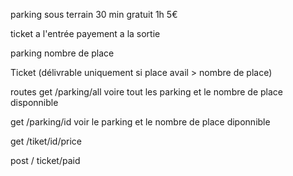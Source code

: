 parking sous terrain 
30 min gratuit 
1h 5€

ticket a l'entrée 
payement a la sortie

parking
nombre de place

Ticket
(délivrable uniquement si place avail > nombre de place)

routes 
get /parking/all
voire tout les parking et le nombre de place disponnible

get /parking/id
voir le parking et le nombre de place diponnible

get /tiket/id/price

post / ticket/paid

